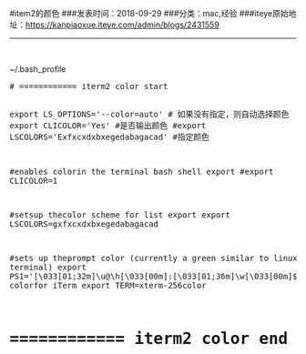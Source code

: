 #item2的颜色
###发表时间：2018-09-29
###分类：mac,经验
###iteye原始地址：<a href="https://kanpiaoxue.iteye.com/admin/blogs/2431559" target="_blank">https://kanpiaoxue.iteye.com/admin/blogs/2431559</a>

---

<div class="iteye-blog-content-contain" style="font-size: 14px;"> 
 <p>&nbsp;</p> 
 <p>~/.bash_profile</p> 
 <pre name="code" class="java"># ============ iterm2 color start

export LS_OPTIONS='--color=auto' # 如果没有指定，则自动选择颜色
export CLICOLOR='Yes' #是否输出颜色
#export LSCOLORS='Exfxcxdxbxegedabagacad' #指定颜色

#enables colorin the terminal bash shell export
#export CLICOLOR=1

#setsup thecolor scheme for list export
export LSCOLORS=gxfxcxdxbxegedabagacad

#sets up theprompt color (currently a green similar to linux terminal)
export PS1='\[\033[01;32m\]\u@\h\[\033[00m\]:\[\033[01;36m\]\w\[\033[00m\]\$'
#enables colorfor iTerm
export TERM=xterm-256color
# ============ iterm2 color end</pre> 
 <p>&nbsp;</p> 
</div>